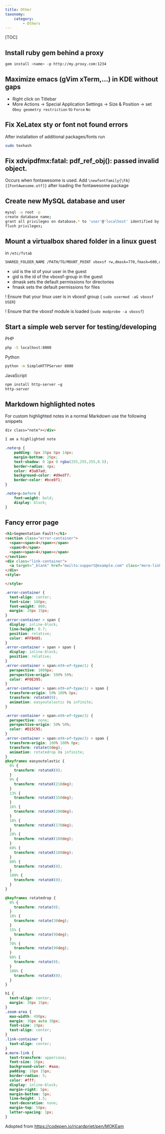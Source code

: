 ```yaml
---
title: Other
taxonomy:
    category:
        - Others
---
```


[TOC]

## Install ruby gem behind a proxy
```bash
gem install <name> -p http://my.proxy.com:1234
```

## Maximize emacs (gVim xTerm,...) in KDE without gaps

- Right click on Titlebar
- More Actions -> Special Application Settings -> Size & Position -> set `Obey geometry restriction` to `Force` `No`

## Fix XeLatex sty or font not found errors
After installation of additional packages/fonts run
```bash
sudo texhash
```
## Fix xdvipdfmx:fatal: pdf_ref_obj(): passed invalid object.
Occurs when fontawesome is used. Add `\newfontfamily{\FA}{[FontAwesome.otf]}` after loading the fontawesome package

## Create new MySQL database and user
```bash
mysql -u root -p
create database name;
grant all privileges on database.* to 'user'@'localhost' identified by "password";
flush privileges;
```

## Mount a virtualbox shared folder in a linux guest
in `/etc/fstab`
```bash
SHARED_FOLDER_NAME /PATH/TO/MOUNT_POINT vboxsf rw,dmask=770,fmask=600,uid=1000,gid=109 0 0
```
- uid is the id of your user in the guest
- gid is the id of the vboxsf-group in the guest
- dmask sets the default permissions for directories
- fmask sets the default permissions for files 

! Ensure that your linux user is in vboxsf group ( `sudo usermod -aG vboxsf USER`)

! Ensure that the vboxsf module is loaded (`sudo modprobe -a vboxsf`)

## Start a simple web server for testing/developing
PHP
```bash
php -S localhost:8000
```

Python
```bash
python -m SimpleHTTPServer 8000
```

JavaScript
```bash
npm install http-server –g
http-server
```

## Markdown highlighted notes
For custom highlighted notes in a normal Markdown use the following snippets
```markdown
div class="note"></div>

I am a highlighted note
```

```css
.note+p {
    padding: 8px 35px 8px 14px;
    margin-bottom: 20px;
    text-shadow: 0 1px 0 rgba(255,255,255,0.5);
    border-radius: 4px;
    color: #3a87ad;
    background-color: #d9edf7;
    border-color: #bce8f1;
}

.note+p:before {
    font-weight: bold;
    display: block;
}
```

## Fancy error page
```html
<h1>Segmentation Fault!</h1>
<section class="error-container">
  <span><span>4</span></span>
  <span>0</span>
  <span><span>4</span></span>
</section>
<div class="link-container">
  <a target="_blank" href="mailto:support@example.com" class="more-link">Report!</a>
</div>
<style>

</style>
```

```css
.error-container {
  text-align: center;
  font-size: 180px;
  font-weight: 800;
  margin: 20px 15px;
}
.error-container > span {
  display: inline-block;
  line-height: 0.7;
  position: relative;
  color: #FFB485;
}
.error-container > span > span {
  display: inline-block;
  position: relative;
}
.error-container > span:nth-of-type(1) {
  perspective: 1000px;
  perspective-origin: 500% 50%;
  color: #F0E395;
}
.error-container > span:nth-of-type(1) > span {
  transform-origin: 50% 100% 0px;
  transform: rotateX(0);
  animation: easyoutelastic 8s infinite;
}

.error-container > span:nth-of-type(3) {
  perspective: none;
  perspective-origin: 50% 50%;
  color: #D15C95;
}
.error-container > span:nth-of-type(3) > span {
  transform-origin: 100% 100% 0px;
  transform: rotate(0deg);
  animation: rotatedrop 8s infinite;
}
@keyframes easyoutelastic {
  0% {
    transform: rotateX(0);
  }
  9% {
    transform: rotateX(210deg);
  }
  13% {
    transform: rotateX(150deg);
  }
  16% {
    transform: rotateX(200deg);
  }
  18% {
    transform: rotateX(170deg);
  }
  20% {
    transform: rotateX(180deg);
  }
  60% {
    transform: rotateX(180deg);
  }
  80% {
    transform: rotateX(0);
  }
  100% {
    transform: rotateX(0);
  }
}

@keyframes rotatedrop {
  0% {
    transform: rotate(0);
  }
  10% {
    transform: rotate(30deg);
  }
  15% {
    transform: rotate(90deg);
  }
  70% {
    transform: rotate(90deg);
  }
  80% {
    transform: rotate(0);
  }
  100% {
    transform: rotateX(0);
  }
}

h1 {
  text-align: center;
  margin: 30px 15px;
}
.zoom-area {
  max-width: 490px;
  margin: 30px auto 30px;
  font-size: 19px;
  text-align: center;
}
.link-container {
  text-align: center;
}
a.more-link {
  text-transform: uppercase;
  font-size: 16px;
  background-color: #aaa;
  padding: 10px 15px;
  border-radius: 5;
  color: #fff;
  display: inline-block;
  margin-right: 5px;
  margin-bottom: 5px;
  line-height: 1.5;
  text-decoration: none;
  margin-top: 50px;
  letter-spacing: 1px;
}
```
Adopted from https://codepen.io/ricardpriet/pen/MOKEam